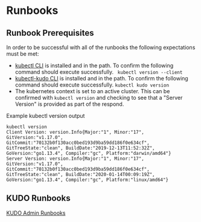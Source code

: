 # Runbooks

## Runbook Prerequisites

In order to be successful with all of the runbooks the following expectations must be met:

* [kubectl CLI](https://kubernetes.io/docs/tasks/tools/install-kubectl/) is installed and in the path.  To confirm the following command should execute successfully. ` kubectl version --client`
* [kubectl-kudo CLI](https://kudo.dev/docs/cli.html#setup-the-kudo-kubectl-plugin) is installed and in the path.  To confirm the following command should execute successfully.  `kubectl kudo version`
* The kubernetes context is set to an active cluster.  This can be confirmed with `kubectl version` and checking to see that a "Server Version" is provided as part of the respond.

Example kubectl version output

```
kubectl version
Client Version: version.Info{Major:"1", Minor:"17", GitVersion:"v1.17.0", GitCommit:"70132b0f130acc0bed193d9ba59dd186f0e634cf", GitTreeState:"clean", BuildDate:"2019-12-13T11:52:32Z", GoVersion:"go1.13.4", Compiler:"gc", Platform:"darwin/amd64"}
Server Version: version.Info{Major:"1", Minor:"17", GitVersion:"v1.17.0", GitCommit:"70132b0f130acc0bed193d9ba59dd186f0e634cf", GitTreeState:"clean", BuildDate:"2020-01-14T00:09:19Z", GoVersion:"go1.13.4", Compiler:"gc", Platform:"linux/amd64"}
```


## KUDO Runbooks

[KUDO Admin Runbooks](admin-runbooks.md)